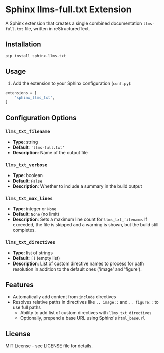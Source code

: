 # Sphinx llms-full.txt Extension

A Sphinx extension that creates a single combined documentation `llms-full.txt` file, written in reStructuredText.

## Installation

```bash
pip install sphinx-llms-txt
```

## Usage

1. Add the extension to your Sphinx configuration (`conf.py`):

```python
extensions = [
    'sphinx_llms_txt',
]
```

## Configuration Options

### `llms_txt_filename`

- **Type**: string
- **Default**: `'llms-full.txt'`
- **Description**: Name of the output file

### `llms_txt_verbose`

- **Type**: boolean
- **Default**: `False`
- **Description**: Whether to include a summary in the build output

### `llms_txt_max_lines`

- **Type**: integer or `None`
- **Default**: `None` (no limit)
- **Description**: Sets a maximum line count for `llms_txt_filename`. If exceeded, the file is skipped and a warning is shown, but the build still completes.

### `llms_txt_directives`

- **Type**: list of strings
- **Default**: `[]` (empty list)
- **Description**: List of custom directive names to process for path resolution in addition to the default ones ('image' and 'figure').

## Features

- Automatically add content from `include` directives
- Resolves relative paths in directives like `.. image::` and `.. figure::` to use full paths
  - Ability to add list of custom directives with `llms_txt_directives`
  - Optionally, prepend a base URL using Sphinx's `html_baseurl`

## License

MIT License - see LICENSE file for details.
